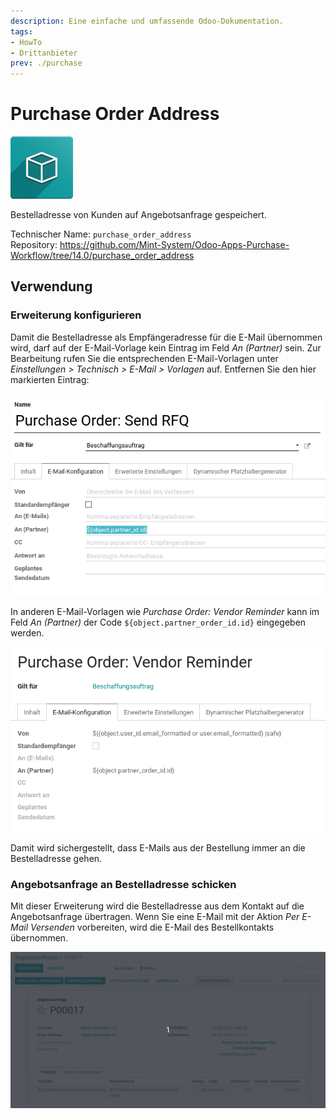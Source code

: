 ```yaml
---
description: Eine einfache und umfassende Odoo-Dokumentation.
tags:
- HowTo
- Drittanbieter
prev: ./purchase
---
```

# Purchase Order Address
![icon_oms_box](assets/icon_oms_box.png)

Bestelladresse von Kunden auf Angebotsanfrage gespeichert.

Technischer Name: `purchase_order_address`\
Repository: <https://github.com/Mint-System/Odoo-Apps-Purchase-Workflow/tree/14.0/purchase_order_address>

## Verwendung

### Erweiterung konfigurieren

Damit die Bestelladresse als Empfängeradresse für die E-Mail übernommen wird, darf auf der E-Mail-Vorlage kein Eintrag im Feld *An (Partner)* sein. Zur Bearbeitung rufen Sie die entsprechenden E-Mail-Vorlagen unter *Einstellungen > Technisch > E-Mail > Vorlagen* auf. Entfernen Sie den hier markierten Eintrag:

![](assets/Purchase%20Order%20Address%20Konfiguration.png)

In anderen E-Mail-Vorlagen wie *Purchase Order: Vendor Reminder* kann im Feld *An (Partner)* der Code `${object.partner_order_id.id}` eingegeben werden.

![](assets/Purchase%20Order%20Address%20Reminder.png)

Damit wird sichergestellt, dass E-Mails aus der Bestellung immer an die Bestelladresse gehen.

### Angebotsanfrage an Bestelladresse schicken

Mit dieser Erweiterung wird die Bestelladresse aus dem Kontakt auf die Angebotsanfrage übertragen. Wenn Sie eine E-Mail mit der Aktion *Per E-Mail Versenden* vorbereiten, wird die E-Mail des Bestellkontakts übernommen.

![Purchase Order Address](assets/Purchase%20Order%20Address.gif)
